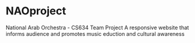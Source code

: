 # NAOproject

<head>National Arab Orchestra - CS634 Team Project</head>
A responsive website that informs audience and promotes music eduction and cultural awareness
